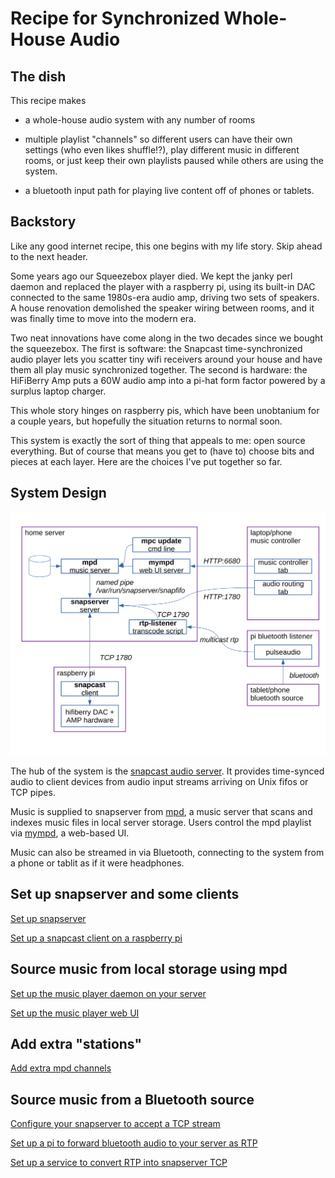 # Recipe for Synchronized Whole-House Audio

## The dish

This recipe makes

* a whole-house audio system with any number of rooms

* multiple playlist "channels" so different users can have
  their own settings (who even likes shuffle!?),
  play different music in different rooms, or just
  keep their own playlists paused while others are using the system.

* a bluetooth input path for playing live content off of phones or
  tablets.

## Backstory

Like any good internet recipe, this one begins with my life story.
Skip ahead to the next header.

Some years ago our Squeezebox player died. We kept the janky perl daemon and
replaced the player with a raspberry pi, using its built-in DAC connected to
the same 1980s-era audio amp, driving two sets of speakers. A house renovation
demolished the speaker wiring between rooms, and it was finally time to move
into the modern era.

Two neat innovations have come along in the two decades since we bought the
squeezebox. The first is software: the Snapcast time-synchronized audio player
lets you scatter tiny wifi receivers around your house and have them all play
music synchronized together. The second is hardware: the HiFiBerry Amp puts a
60W audio amp into a pi-hat form factor powered by a surplus laptop charger.

This whole story hinges on raspberry pis, which have been unobtanium for a
couple years, but hopefully the situation returns to normal soon.

This system is exactly the sort of thing that appeals to me: open source
everything. But of course that means you get to (have to) choose bits and
pieces at each layer. Here are the choices I've put together so far.

## System Design

![System Diagram](assets/system-diagram.svg)

The hub of the system is the
[snapcast audio server](https://github.com/badaix/snapcast).
It provides time-synced audio to client devices from audio input streams
arriving on Unix fifos or TCP pipes.

Music is supplied to snapserver from
[mpd](https://github.com/MusicPlayerDaemon/MPD), a music server that
scans and indexes music files in local server storage.
Users control the mpd playlist via
[mympd](https://github.com/jcorporation/myMPD),
a web-based UI.

Music can also be streamed in via Bluetooth, connecting to the system
from a phone or tablit as if it were headphones.

## Set up snapserver and some clients

[Set up snapserver](./snapserver.md)

[Set up a snapcast client on a raspberry pi](./snapclient.md)

## Source music from local storage using mpd

[Set up the music player daemon on your server](./mpd.md)

[Set up the music player web UI](./mympd.md)

## Add extra "stations"

[Add extra mpd channels](./mpd-channels.md)

## Source music from a Bluetooth source

[Configure your snapserver to accept a TCP stream](snapserver-bluetooth-stream.md)

[Set up a pi to forward bluetooth audio to your server as RTP](bluetooth-receiver.md)

[Set up a service to convert RTP into snapserver TCP](rtp-forwarder.md)
